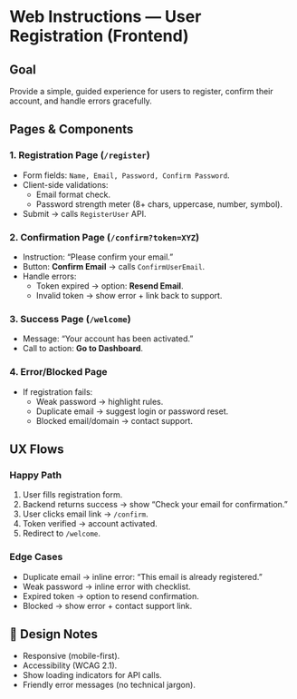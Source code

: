 # Web Instructions — User Registration (Frontend)

## Goal

Provide a simple, guided experience for users to register, confirm their account, and handle errors gracefully.

## Pages & Components

### 1. Registration Page (`/register`)

- Form fields: `Name, Email, Password, Confirm Password`.
- Client-side validations:
  - Email format check.
  - Password strength meter (8+ chars, uppercase, number, symbol).
- Submit → calls `RegisterUser` API.

### 2. Confirmation Page (`/confirm?token=XYZ`)

- Instruction: “Please confirm your email.”
- Button: **Confirm Email** → calls `ConfirmUserEmail`.
- Handle errors:
  - Token expired → option: **Resend Email**.
  - Invalid token → show error + link back to support.

### 3. Success Page (`/welcome`)

- Message: “Your account has been activated.”
- Call to action: **Go to Dashboard**.

### 4. Error/Blocked Page

- If registration fails:
  - Weak password → highlight rules.
  - Duplicate email → suggest login or password reset.
  - Blocked email/domain → contact support.

## UX Flows

### Happy Path

1. User fills registration form.
2. Backend returns success → show “Check your email for confirmation.”
3. User clicks email link → `/confirm`.
4. Token verified → account activated.
5. Redirect to `/welcome`.

### Edge Cases

- Duplicate email → inline error: “This email is already registered.”
- Weak password → inline error with checklist.
- Expired token → option to resend confirmation.
- Blocked → show error + contact support link.

## 🎨 Design Notes

- Responsive (mobile-first).
- Accessibility (WCAG 2.1).
- Show loading indicators for API calls.
- Friendly error messages (no technical jargon).
